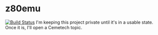 # z80emu
[![Build Status](https://travis-ci.com/bailwillharr/z80emu.svg?token=yBqyt5kxcE2ijQzusxL9&branch=master)](https://travis-ci.com/bailwillharr/z80emu)
I'm keeping this project private until it's in a usable state. Once it is, I'll open a Cemetech topic.

